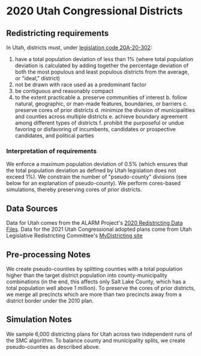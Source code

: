 # 2020 Utah Congressional Districts

## Redistricting requirements
In Utah, districts must, under [legislation code 20A-20-302](https://le.utah.gov/xcode/Title20A/Chapter20/20A-20-S302.html):

1. have a total population deviation of less than 1% (where total population deviation is calculated by adding together the percentage deviation of both the most populous and least populous districts from the average, or "ideal," district)
2. not be drawn with race used as a predominant factor
3. be contiguous and reasonably compact
4. to the extent practicable
    a. preserve communities of interest
    b. follow natural, geographic, or man-made features, boundaries, or barriers
    c. preserve cores of prior districts
    d. minimize the division of municipalities and counties across multiple districts
    e. achieve boundary agreement among different types of districts
    f. prohibit the purposeful or undue favoring or disfavoring of incumbents, candidates or prospective candidates, and political parties

### Interpretation of requirements
We enforce a maximum population deviation of 0.5% (which ensures that the total population deviation as defined by Utah legislation does not exceed 1%).
We constrain the number of "pseudo-county" divisions (see below for an explanation of pseudo-county).
We perform cores-based simulations, thereby preserving cores of prior districts.

## Data Sources
Data for Utah comes from the ALARM Project's [2020 Redistricting Data Files](https://alarm-redist.github.io/posts/2021-08-10-census-2020/).
Data for the 2021 Utah Congressional adopted plans come from Utah Legislative Redistricting Committee's [MyDistricting site](https://citygate.utleg.gov/legdistricting/utah/comment_links#)

## Pre-processing Notes
We create pseudo-counties by splitting counties with a total population higher than the target district population into county-municipality combinations (in the end, this affects only Salt Lake County, which has a total population well above 1 million). 
To preserve the cores of prior districts, we merge all precincts which are more than two precincts away from a district border under the 2010 plan.


## Simulation Notes
We sample 6,000 districting plans for Utah across two independent runs of the SMC algorithm. 
To balance county and municipality splits, we create pseudo-counties as described above.
